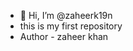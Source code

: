 - 👋 Hi, I’m @zaheerk19n
- this is my first repository
- Author - zaheer khan

<!---
zaheerk19n/zaheerk19n is a ✨ special ✨ repository because its `README.md` (this file) appears on your GitHub profile.
You can click the Preview link to take a look at your changes.
--->
